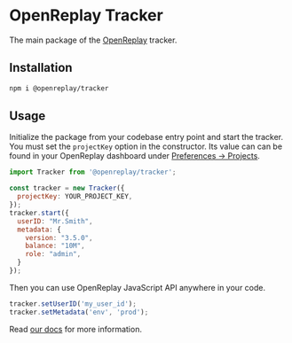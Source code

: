 # OpenReplay Tracker

The main package of the [OpenReplay](https://openreplay.com/) tracker.

## Installation

```bash
npm i @openreplay/tracker 
```

## Usage

Initialize the package from your codebase entry point and start the tracker. You must set the `projectKey` option in the constructor. Its value can can be found in your OpenReplay dashboard under [Preferences -> Projects](https://app.openreplay.com/client/projects).

```js
import Tracker from '@openreplay/tracker';

const tracker = new Tracker({
  projectKey: YOUR_PROJECT_KEY,
});
tracker.start({
  userID: "Mr.Smith",
  metadata: {
    version: "3.5.0",
    balance: "10M",
    role: "admin",
  }
});
```

Then you can use OpenReplay JavaScript API anywhere in your code.

```js
tracker.setUserID('my_user_id');
tracker.setMetadata('env', 'prod');
```

Read [our docs](https://docs.openreplay.com/) for more information.
